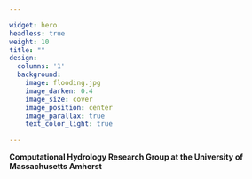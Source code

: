 ```yaml
---

widget: hero
headless: true
weight: 10
title: ""
design:
  columns: '1'
  background:
    image: flooding.jpg
    image_darken: 0.4
    image_size: cover
    image_position: center
    image_parallax: true
    text_color_light: true

---
```


**Computational Hydrology Research Group at the University of Massachusetts Amherst**
